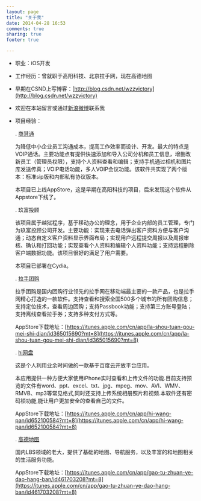 ```yaml
---
layout: page
title: "关于我"
date: 2014-04-28 16:53
comments: true
sharing: true
footer: true

---
```



* 职业：iOS开发

* 工作经历：曾就职于高阳科技、北京拉手网，现在高德地图

* 早期在CSND上写博客：[http://blog.csdn.net/wzzvictory](http://blog.csdn.net/wzzvictory)

* 欢迎在本站留言或通过[新浪微博](http://weibo.com/foogry)联系我

* 项目经验：

  . [商慧通](http://www.sht365.com/)
  
  为降低中小企业员工沟通成本，提高工作效率而设计、开发。最大的特点是VOIP通话。主要功能点有提供快速添加和导入公司分机和员工信息，增删改新员工（管理员权限），支持个人资料查看和编辑；支持手机通过相机和图片库发送传真；VOIP电话功能，多人VOIP会议功能。该软件共实现了两个版本：标准sip版和内部私有协议版本。
 
  本项目已上线AppStore，这是早期在高阳科技的项目，后来发现这个软件从Appstore下线了。

  

  . 玖富投顾
  
  该项目属于越狱程序，基于移动办公的理念，用于企业内部的员工管理，专门为玖富投顾公司开发。主要功能：实现来去电话弹出客户资料方便与客户沟通；动态自定义客户资料显示界面布局；实现用户远程提交周报以及周报审核、确认和打回功能；实现查看个人资料和编辑个人资料功能；支持远程删除客户端数据功能。该项目很好的满足了用户需要。
  
  本项目已部署在Cydia。
  
  
  . [拉手团购](http://beijing.lashou.com/?qdh=7801&utm_source=baidu&utm_medium=ppzq&utm_campaign=ppzq)
  
  拉手团购是国内团购行业领先的拉手网在移动端最主要的一款产品，也是拉手网精心打造的一款软件。支持查看和搜索全国500多个城市的所有团购信息；支持定位技术，查看周边团购；支持Passbook功能；支持第三方账号登陆；支持离线查看拉手券；支持多种支付方式等。
  
 	AppStore下载地址：[https://itunes.apple.com/cn/app/la-shou-tuan-gou-mei-shi-dian/id365015690?mt=8](https://itunes.apple.com/cn/app/la-shou-tuan-gou-mei-shi-dian/id365015690?mt=8)

  . [hi网盘](https://itunes.apple.com/cn/app/hi-wang-pan/id652100584?mt=8)
  
  这是个人利用业余时间做的一款基于百度云开放平台应用。
  
  本应用提供一种方便大家使用iPhone实时查看和上传文件的功能.目前支持预览的文件有word、ppt、excel、txt、jpg、mpeg、mov、AVI、WMV、RMVB、mp3等常见格式,同时还支持上传系统相册照片和视频.本软件还有密码锁功能,能让用户更加安全的查看自己的文件。

	AppStore下载地址：[https://itunes.apple.com/cn/app/hi-wang-pan/id652100584?mt=8](https://itunes.apple.com/cn/app/hi-wang-pan/id652100584?mt=8)
	
	
  . [高德地图](https://itunes.apple.com/cn/app/gao-tu-zhuan-ye-dao-hang-ban/id461703208?mt=8)
  
  国内LBS领域的老大，提供了基础的地图、导航服务，以及丰富的和地图相关的生活服务功能。

	AppStore下载地址：[https://itunes.apple.com/cn/app/gao-tu-zhuan-ye-dao-hang-ban/id461703208?mt=8](https://itunes.apple.com/cn/app/gao-tu-zhuan-ye-dao-hang-ban/id461703208?mt=8)

